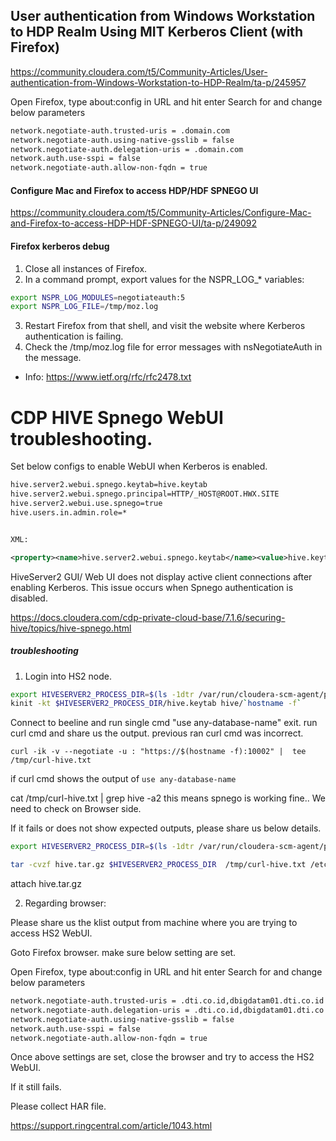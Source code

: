 ## User authentication from Windows Workstation to HDP Realm Using MIT Kerberos Client (with Firefox) 
https://community.cloudera.com/t5/Community-Articles/User-authentication-from-Windows-Workstation-to-HDP-Realm/ta-p/245957

Open Firefox, type about:config in URL and hit enter Search for and change below parameters

```sh
network.negotiate-auth.trusted-uris = .domain.com
network.negotiate-auth.using-native-gsslib = false
network.negotiate-auth.delegation-uris = .domain.com
network.auth.use-sspi = false
network.negotiate-auth.allow-non-fqdn = true
```

#### Configure Mac and Firefox to access HDP/HDF SPNEGO UI
https://community.cloudera.com/t5/Community-Articles/Configure-Mac-and-Firefox-to-access-HDP-HDF-SPNEGO-UI/ta-p/249092


#### Firefox kerberos debug
1. Close all instances of Firefox.
2. In a command prompt, export values for the NSPR_LOG_* variables:
```bash
export NSPR_LOG_MODULES=negotiateauth:5
export NSPR_LOG_FILE=/tmp/moz.log
```
3. Restart Firefox from that shell, and visit the website where Kerberos authentication is failing.
4. Check the /tmp/moz.log file for error messages with nsNegotiateAuth in the message.


* Info: https://www.ietf.org/rfc/rfc2478.txt



# CDP HIVE Spnego WebUI troubleshooting.

Set below configs to enable WebUI when Kerberos is enabled.

```xml
hive.server2.webui.spnego.keytab=hive.keytab
hive.server2.webui.spnego.principal=HTTP/_HOST@ROOT.HWX.SITE
hive.server2.webui.use.spnego=true
hive.users.in.admin.role=*


XML:

<property><name>hive.server2.webui.spnego.keytab</name><value>hive.keytab</value></property><property><name>hive.server2.webui.spnego.principal</name><value>HTTP/_HOST@ROOT.HWX.SITE</value></property><property><name>hive.server2.webui.use.spnego</name><value>true</value></property><property><name>hive.users.in.admin.role</name><value>*</value></property>
```

HiveServer2 GUI/ Web UI does not display active client connections after enabling Kerberos.
This issue occurs when Spnego authentication is disabled.

https://docs.cloudera.com/cdp-private-cloud-base/7.1.6/securing-hive/topics/hive-spnego.html 

##### troubleshooting
1. Login into HS2 node.

```bash
export HIVESERVER2_PROCESS_DIR=$(ls -1dtr /var/run/cloudera-scm-agent/process/*hive_on_tez-HIVESERVER2 | tail -1)
kinit -kt $HIVESERVER2_PROCESS_DIR/hive.keytab hive/`hostname -f`
```

Connect to beeline and run single cmd "use any-database-name"
exit.
run curl cmd and share us the output. previous ran curl cmd was incorrect.

```
curl -ik -v --negotiate -u : "https://$(hostname -f):10002" |  tee /tmp/curl-hive.txt
```

if curl cmd shows the output of `use any-database-name`

cat /tmp/curl-hive.txt | grep hive -a2
this means spnego is working fine.. We need to check on Browser side.

If it fails or does not show expected outputs, please share us below details.

```bash
export HIVESERVER2_PROCESS_DIR=$(ls -1dtr /var/run/cloudera-scm-agent/process/*hive_on_tez-HIVESERVER2 | tail -1)

tar -cvzf hive.tar.gz $HIVESERVER2_PROCESS_DIR  /tmp/curl-hive.txt /etc/krb5.conf /tmp/nslookup.txt
```
attach hive.tar.gz

2. Regarding browser:

Please share us the klist output from machine where you are trying to access HS2 WebUI.

Goto Firefox browser. make sure below setting are set.

Open Firefox, type about:config in URL and hit enter Search for and change below parameters

```bash
network.negotiate-auth.trusted-uris = .dti.co.id,dbigdatam01.dti.co.id
network.negotiate-auth.delegation-uris = .dti.co.id,dbigdatam01.dti.co.id
network.negotiate-auth.using-native-gsslib = false
network.auth.use-sspi = false
network.negotiate-auth.allow-non-fqdn = true
```
Once above settings are set, close the browser and try to access the HS2 WebUI.

If it still fails.

Please collect HAR file.

https://support.ringcentral.com/article/1043.html 

